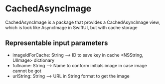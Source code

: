 # CachedAsyncImage

CachedAsyncImage is a package that provides a CachedAsyncImage view, which is look like AsyncImage in SwiftUI, but with cache storage


## Representable input parameters
- imageIdForCache: String --> ID to save key in cache <NSString, UIImage> dictionary
- fullname: String        --> Name to conform initials image in case image cannot be got
- urlString: String       --> URL in String format to get the image
